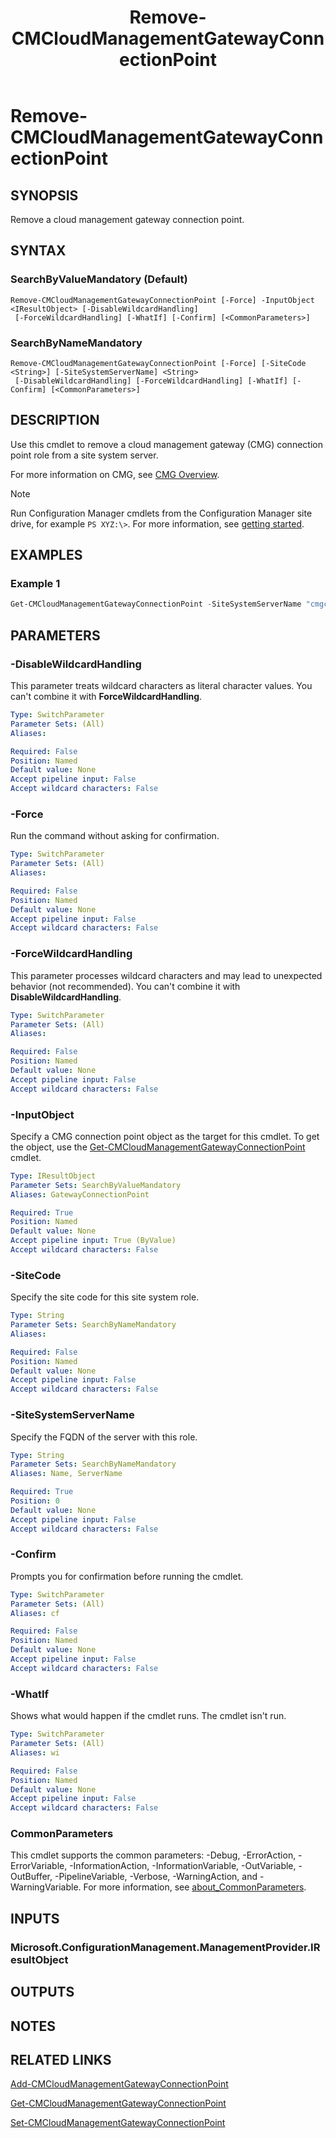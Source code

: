 ﻿---
description: Remove a cloud management gateway connection point.
external help file: AdminUI.PS.dll-Help.xml
Module Name: ConfigurationManager
ms.date: 11/20/2020
schema: 2.0.0
title: Remove-CMCloudManagementGatewayConnectionPoint
---

# Remove-CMCloudManagementGatewayConnectionPoint

## SYNOPSIS

Remove a cloud management gateway connection point.

## SYNTAX

### SearchByValueMandatory (Default)
```
Remove-CMCloudManagementGatewayConnectionPoint [-Force] -InputObject <IResultObject> [-DisableWildcardHandling]
 [-ForceWildcardHandling] [-WhatIf] [-Confirm] [<CommonParameters>]
```

### SearchByNameMandatory
```
Remove-CMCloudManagementGatewayConnectionPoint [-Force] [-SiteCode <String>] [-SiteSystemServerName] <String>
 [-DisableWildcardHandling] [-ForceWildcardHandling] [-WhatIf] [-Confirm] [<CommonParameters>]
```

## DESCRIPTION

Use this cmdlet to remove a cloud management gateway (CMG) connection point role from a site system server.

For more information on CMG, see [CMG Overview](/mem/configmgr/core/clients/manage/cmg/overview).

> [!NOTE]
> Run Configuration Manager cmdlets from the Configuration Manager site drive, for example `PS XYZ:\>`. For more information, see [getting started](/powershell/sccm/overview).

## EXAMPLES

### Example 1

```powershell
Get-CMCloudManagementGatewayConnectionPoint -SiteSystemServerName "cmgcp.contoso.com" | Remove-CMCloudManagementGatewayConnectionPoint
```

## PARAMETERS

### -DisableWildcardHandling

This parameter treats wildcard characters as literal character values. You can't combine it with **ForceWildcardHandling**.

```yaml
Type: SwitchParameter
Parameter Sets: (All)
Aliases:

Required: False
Position: Named
Default value: None
Accept pipeline input: False
Accept wildcard characters: False
```

### -Force

Run the command without asking for confirmation.

```yaml
Type: SwitchParameter
Parameter Sets: (All)
Aliases:

Required: False
Position: Named
Default value: None
Accept pipeline input: False
Accept wildcard characters: False
```

### -ForceWildcardHandling

This parameter processes wildcard characters and may lead to unexpected behavior (not recommended). You can't combine it with **DisableWildcardHandling**.

```yaml
Type: SwitchParameter
Parameter Sets: (All)
Aliases:

Required: False
Position: Named
Default value: None
Accept pipeline input: False
Accept wildcard characters: False
```

### -InputObject

Specify a CMG connection point object as the target for this cmdlet. To get the object, use the [Get-CMCloudManagementGatewayConnectionPoint](Get-CMCloudManagementGatewayConnectionPoint.md) cmdlet.

```yaml
Type: IResultObject
Parameter Sets: SearchByValueMandatory
Aliases: GatewayConnectionPoint

Required: True
Position: Named
Default value: None
Accept pipeline input: True (ByValue)
Accept wildcard characters: False
```

### -SiteCode

Specify the site code for this site system role.

```yaml
Type: String
Parameter Sets: SearchByNameMandatory
Aliases:

Required: False
Position: Named
Default value: None
Accept pipeline input: False
Accept wildcard characters: False
```

### -SiteSystemServerName

Specify the FQDN of the server with this role.

```yaml
Type: String
Parameter Sets: SearchByNameMandatory
Aliases: Name, ServerName

Required: True
Position: 0
Default value: None
Accept pipeline input: False
Accept wildcard characters: False
```

### -Confirm

Prompts you for confirmation before running the cmdlet.

```yaml
Type: SwitchParameter
Parameter Sets: (All)
Aliases: cf

Required: False
Position: Named
Default value: None
Accept pipeline input: False
Accept wildcard characters: False
```

### -WhatIf

Shows what would happen if the cmdlet runs. The cmdlet isn't run.

```yaml
Type: SwitchParameter
Parameter Sets: (All)
Aliases: wi

Required: False
Position: Named
Default value: None
Accept pipeline input: False
Accept wildcard characters: False
```

### CommonParameters
This cmdlet supports the common parameters: -Debug, -ErrorAction, -ErrorVariable, -InformationAction, -InformationVariable, -OutVariable, -OutBuffer, -PipelineVariable, -Verbose, -WarningAction, and -WarningVariable. For more information, see [about_CommonParameters](http://go.microsoft.com/fwlink/?LinkID=113216).

## INPUTS

### Microsoft.ConfigurationManagement.ManagementProvider.IResultObject
## OUTPUTS

## NOTES

## RELATED LINKS

[Add-CMCloudManagementGatewayConnectionPoint](Add-CMCloudManagementGatewayConnectionPoint.md)

[Get-CMCloudManagementGatewayConnectionPoint](Get-CMCloudManagementGatewayConnectionPoint.md)

[Set-CMCloudManagementGatewayConnectionPoint](Set-CMCloudManagementGatewayConnectionPoint.md)
